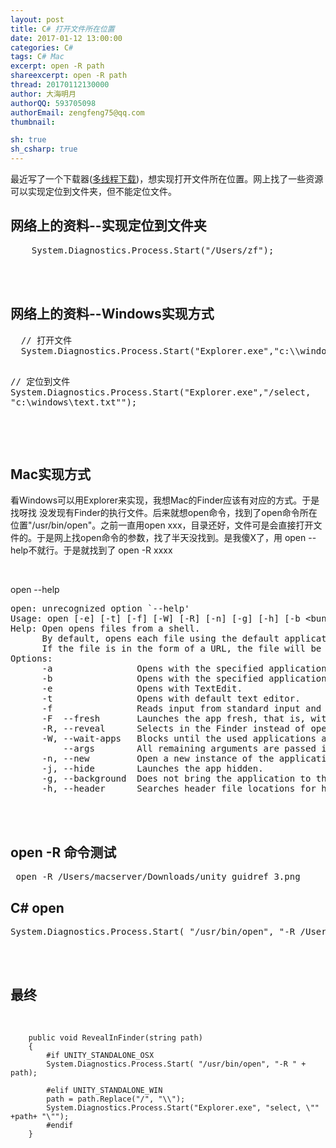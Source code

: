 ```yaml
---
layout: post
title: C# 打开文件所在位置
date: 2017-01-12 13:00:00
categories: C#
tags: C# Mac
excerpt: open -R path
shareexcerpt: open -R path
thread: 20170112130000
author: 大海明月
authorQQ: 593705098
authorEmail: zengfeng75@qq.com
thumbnail: 

sh: true
sh_csharp: true
---
```


<p>最近写了一个下载器(<a href="http://blog.ihaiu.com/unity-%E5%A4%9A%E7%BA%BF%E7%A8%8B%E4%B8%8B%E8%BD%BD/#content">多线程下载</a>)，想实现打开文件所在位置。网上找了一些资源可以实现定位到文件夹，但不能定位文件。</p>

<h2 class="nav1">网络上的资料--实现定位到文件夹 </h2>
<pre>
	System.Diagnostics.Process.Start("/Users/zf");
</pre>
<br>
<br>

<h2 class="nav1">网络上的资料--Windows实现方式 </h2>
<pre>
  // 打开文件
  System.Diagnostics.Process.Start("Explorer.exe","c:\\windows\text.txt");

  // 定位到文件
	System.Diagnostics.Process.Start("Explorer.exe","/select, \"c:\\windows\text.txt\"");
</pre>
<br>
<br>

<h2 class="nav1">Mac实现方式 </h2>
<p>看Windows可以用Explorer来实现，我想Mac的Finder应该有对应的方式。于是找呀找 没发现有Finder的执行文件。后来就想open命令，找到了open命令所在位置"/usr/bin/open"。之前一直用open xxx，目录还好，文件可是会直接打开文件的。于是网上找open命令的参数，找了半天没找到。是我傻X了，用 open --help不就行。于是就找到了 open -R xxxx</p>

<br>
<p>open --help</p>
<pre>
open: unrecognized option `--help'
Usage: open [-e] [-t] [-f] [-W] [-R] [-n] [-g] [-h] [-b &lt;bundle identifier&gt;] [-a &lt;application&gt;] [filenames] [--args arguments]
Help: Open opens files from a shell.
      By default, opens each file using the default application for that file.  
      If the file is in the form of a URL, the file will be opened as a URL.
Options: 
      -a                Opens with the specified application.
      -b                Opens with the specified application bundle identifier.
      -e                Opens with TextEdit.
      -t                Opens with default text editor.
      -f                Reads input from standard input and opens with TextEdit.
      -F  --fresh       Launches the app fresh, that is, without restoring windows. Saved persistent state is lost, excluding Untitled documents.
      -R, --reveal      Selects in the Finder instead of opening.
      -W, --wait-apps   Blocks until the used applications are closed (even if they were already running).
          --args        All remaining arguments are passed in argv to the application's main() function instead of opened.
      -n, --new         Open a new instance of the application even if one is already running.
      -j, --hide        Launches the app hidden.
      -g, --background  Does not bring the application to the foreground.
      -h, --header      Searches header file locations for headers matching the given filenames, and opens them.
</pre>
<br>
<br>

<h2 class="nav2">open -R 命令测试</h2>
<pre>
 open -R /Users/macserver/Downloads/unity_guidref_3.png
</pre>

<h2 class="nav2">C# open</h2>
<pre>
System.Diagnostics.Process.Start( "/usr/bin/open", "-R /Users/macserver/Downloads/unity_guidref_3.png");
</pre>




<br>
<br>
<h2 class="nav1">最终</h2>
<pre class="brush: csharp; ">

        public void RevealInFinder(string path)
        {
            #if UNITY_STANDALONE_OSX
            System.Diagnostics.Process.Start( "/usr/bin/open", "-R " + path);

            #elif UNITY_STANDALONE_WIN
            path = path.Replace("/", "\\");
            System.Diagnostics.Process.Start("Explorer.exe", "select, \"" +path+ "\"");
            #endif
        }
</pre>

